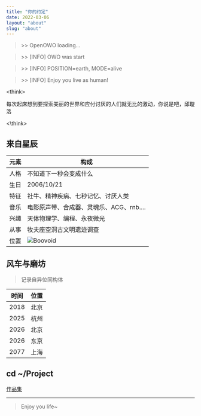 ```yaml
---
title: "你的约定"
date: 2022-03-06
layout: "about"
slug: "about"
---
```


> \>> OpenOWO loading...

> \>> [INFO] OWO was start

> \>> [INFO] POSITION=earth, MODE=alive

> \>> [INFO] Enjoy you live as human!

\<think>

每次起床想到要探索美丽的世界和应付讨厌的人们就无比的激动，你说是吧，邱璇洛

\<\think>

## 来自星辰

| 元素 | 构成                                                                        |
| ---- | --------------------------------------------------------------------------- |
| 人格 | 不知道下一秒会变成什么                                                      |
| 生日 | 2006/10/21                                                                  |
| 特征 | 社牛、精神疾病、七秒记忆、讨厌人类                                          |
| 音乐 | 电影原声带、合成器、灵魂乐、ACG、rnb....                                    |
| 兴趣 | 天体物理学、编程、永夜微光                                                  |
| 从事 | 牧夫座空洞古文明遗迹调查                                                    |
| 位置 | ![Boovoid](https://upload.wikimedia.org/wikipedia/commons/f/f0/Boovoid.png) |

## 风车与磨坊

> 记录自异位同构体

| 时间 | 位置 |
| ---- | ---- |
| 2018 | 北京 |
| 2025 | 杭州 |
| 2026 | 北京 |
| 2026 | 东京 |
| 2077 | 上海 |

## cd ~/Project

[作品集](https://github.com/xuanluoya)

---

> Enjoy you life~
